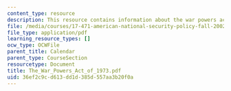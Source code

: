 ```yaml
---
content_type: resource
description: This resource contains information about the war powers act of 1973.
file: /media/courses/17-471-american-national-security-policy-fall-2002/36ef2c9cd613dd1d385d557aa3b20f0a_The_War_Powers_Act_of_1973.pdf
file_type: application/pdf
learning_resource_types: []
ocw_type: OCWFile
parent_title: Calendar
parent_type: CourseSection
resourcetype: Document
title: The_War_Powers_Act_of_1973.pdf
uid: 36ef2c9c-d613-dd1d-385d-557aa3b20f0a
---
```

